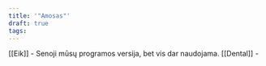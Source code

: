 ```yaml
---
title: '"Amosas"'
draft: true
tags:
---
```

[[Eik]] - Senoji mūsų programos versija, bet vis dar naudojama.
[[Dental]] - 
